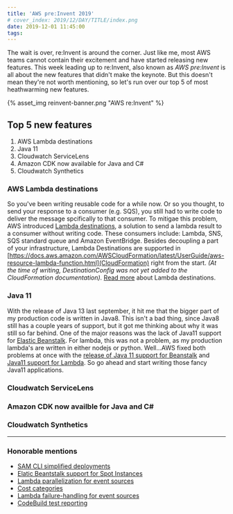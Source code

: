 ```yaml
---
title: 'AWS pre:Invent 2019'
# cover_index: 2019/12/DAY/TITLE/index.png
date: 2019-12-01 11:45:00
tags:
---
```

The wait is over, re:Invent is around the corner. Just like me, most AWS teams cannot contain their excitement and have started releasing new features. This week leading up to re:Invent, also known as *AWS pre:Invent* is all about the new features that didn't make the keynote. But this doesn't mean they're not worth mentioning, so let's run over our top 5 of most heathwarming new features.

{% asset_img reinvent-banner.png "AWS re:Invent" %}

## Top 5 new features
1. AWS Lambda destinations
2. Java 11
3. Cloudwatch ServiceLens
4. Amazon CDK now available for Java and C#
5. Cloudwatch Synthetics

### AWS Lambda destinations
So you've been writing reusable code for a while now. Or so you thought, to send your response to a consumer (e.g. SQS), you still had to write code to deliver the message spcifically to that consumer. To mitigae this problem, AWS introduced [Lambda destinations](https://aws.amazon.com/about-aws/whats-new/2019/11/aws-lambda-supports-destinations-for-asynchronous-invocations/), a solution to send a lambda result to a consumer without writing code. These consumers include: Lambda, SNS, SQS standard queue and Amazon EventBridge. Besides decoupling a part of your infrastructure, Lambda Destinations are supported in [https://docs.aws.amazon.com/AWSCloudFormation/latest/UserGuide/aws-resource-lambda-function.html](CloudFormation) right from the start. *(At the time of writing, DestinationConfig was not yet added to the CloudFormation documentation).* 
[Read more](https://aws.amazon.com/blogs/compute/introducing-aws-lambda-destinations/) about Lambda destinations.

### Java 11
With the release of Java 13 last september, it hit me that the bigger part of my production code is written in Java8. This isn't a bad thing, since Java8 still has a couple years of support, but it got me thinking about why it was still so far behind. One of the major reasons was the lack of Java11 support for [Elastic Beanstalk](https://aws.amazon.com/elasticbeanstalk/). For lambda, this was not a problem, as my production lambda's are written in either nodejs or python. Well...AWS fixed both problems at once with the [release of Java 11 support for Beanstalk](https://aws.amazon.com/about-aws/whats-new/2019/11/aws-elastic-beanstalk-launches-public-beta-corretto-al2-platforms/) and [Java11 support for Lambda](https://aws.amazon.com/about-aws/whats-new/2019/11/aws-lambda-supports-java-11/). So go ahead and start writing those fancy Java11 applications.

### Cloudwatch ServiceLens

### Amazon CDK now availble for Java and C#

### Cloudwatch Synthetics

---
### Honorable mentions
- [SAM CLI simplified deployments](https://aws.amazon.com/about-aws/whats-new/2019/11/aws-sam-cli-simplifies-deploying-serverless-applications-with-single-command-deploy/)
- [Elatic Beantstalk support for Spot Instances](https://aws.amazon.com/about-aws/whats-new/2019/11/aws-elastic-beanstalk-adds-support-for-amazon-ec2-spot-instances/)
- [Lambda parallelization for event sources](https://aws.amazon.com/about-aws/whats-new/2019/11/aws-lambda-supports-parallelization-factor-for-kinesis-and-dynamodb-event-sources/)
- [Cost categories](https://aws.amazon.com/about-aws/whats-new/2019/11/introducing-aws-cost-categories/)
- [Lambda failure-handling for event sources](https://aws.amazon.com/about-aws/whats-new/2019/11/aws-lambda-supports-failure-handling-features-for-kinesis-and-dynamodb-event-sources/)
- [CodeBuild test reporting](https://aws.amazon.com/about-aws/whats-new/2019/11/aws-codebuild-adds-support-for-test-reporting/)